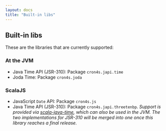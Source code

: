 ```yaml
---
layout: docs
title: "Built-in libs"
---
```


## Built-in libs

These are the libraries that are currently supported:

### At the JVM

 * Java Time API (JSR-310): Package `cron4s.japi.time`
 * Joda Time: Package `cron4s.joda`

### ScalaJS

 * JavaScript `Date` API: Package `cron4s.js`
 * Java Time API (JSR-310): Package `cron4s.japi.threetenbp`. _Support is provided via [scala-java-time](https://github.com/soc/scala-java-time), which can also be used in the JVM. The two implementations for JSR-310 will be merged into one once this library reaches a final release._